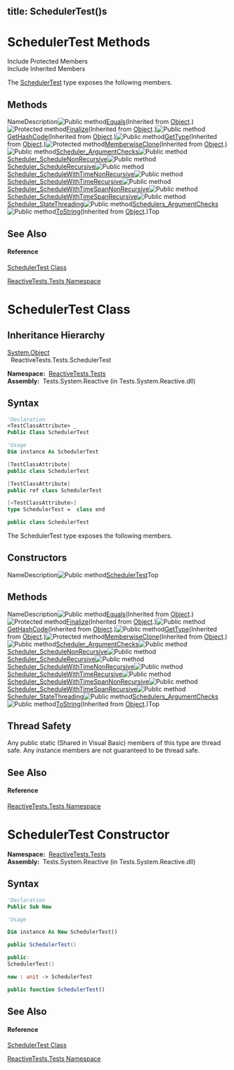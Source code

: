 title: SchedulerTest()s
---
# SchedulerTest Methods

Include Protected Members  
Include Inherited Members

The [SchedulerTest](SchedulerTest/SchedulerTest) type exposes the following members.

## Methods

NameDescription![Public method](https://reactiveui.net/assets/img/Hh303103.pubmethod(en-us,VS.103).gif "Public method")[Equals](https://msdn.microsoft.com/en-us/library/m:system.object.equals(system.object)(v=VS.103))(Inherited from [Object](https://msdn.microsoft.com/en-us/library/e5kfa45b).)![Protected method](https://reactiveui.net/assets/img/Hh303103.protmethod(en-us,VS.103).gif "Protected method")[Finalize](https://msdn.microsoft.com/en-us/library/4k87zsw7)(Inherited from [Object](https://msdn.microsoft.com/en-us/library/e5kfa45b).)![Public method](https://reactiveui.net/assets/img/Hh303103.pubmethod(en-us,VS.103).gif "Public method")[GetHashCode](https://msdn.microsoft.com/en-us/library/zdee4b3y)(Inherited from [Object](https://msdn.microsoft.com/en-us/library/e5kfa45b).)![Public method](https://reactiveui.net/assets/img/Hh303103.pubmethod(en-us,VS.103).gif "Public method")[GetType](https://msdn.microsoft.com/en-us/library/dfwy45w9)(Inherited from [Object](https://msdn.microsoft.com/en-us/library/e5kfa45b).)![Protected method](https://reactiveui.net/assets/img/Hh303103.protmethod(en-us,VS.103).gif "Protected method")[MemberwiseClone](https://msdn.microsoft.com/en-us/library/57ctke0a)(Inherited from [Object](https://msdn.microsoft.com/en-us/library/e5kfa45b).)![Public method](https://reactiveui.net/assets/img/Hh303103.pubmethod(en-us,VS.103).gif "Public method")[Scheduler\_ArgumentChecks](Scheduler/SchedulerTest.Scheduler_ArgumentChecks)![Public method](https://reactiveui.net/assets/img/Hh303103.pubmethod(en-us,VS.103).gif "Public method")[Scheduler\_ScheduleNonRecursive](Scheduler/SchedulerTest.Scheduler_ScheduleNonRecursive)![Public method](https://reactiveui.net/assets/img/Hh303103.pubmethod(en-us,VS.103).gif "Public method")[Scheduler\_ScheduleRecursive](Scheduler/SchedulerTest.Scheduler_ScheduleRecursive)![Public method](https://reactiveui.net/assets/img/Hh303103.pubmethod(en-us,VS.103).gif "Public method")[Scheduler\_ScheduleWithTimeNonRecursive](Scheduler/SchedulerTest.Scheduler_ScheduleWithTimeNonRecursive)![Public method](https://reactiveui.net/assets/img/Hh303103.pubmethod(en-us,VS.103).gif "Public method")[Scheduler\_ScheduleWithTimeRecursive](Scheduler/SchedulerTest.Scheduler_ScheduleWithTimeRecursive)![Public method](https://reactiveui.net/assets/img/Hh303103.pubmethod(en-us,VS.103).gif "Public method")[Scheduler\_ScheduleWithTimeSpanNonRecursive](Scheduler/SchedulerTest.Scheduler_ScheduleWithTimeSpanNonRecursive)![Public method](https://reactiveui.net/assets/img/Hh303103.pubmethod(en-us,VS.103).gif "Public method")[Scheduler\_ScheduleWithTimeSpanRecursive](Scheduler/SchedulerTest.Scheduler_ScheduleWithTimeSpanRecursive)![Public method](https://reactiveui.net/assets/img/Hh303103.pubmethod(en-us,VS.103).gif "Public method")[Scheduler\_StateThreading](Scheduler/SchedulerTest.Scheduler_StateThreading)![Public method](https://reactiveui.net/assets/img/Hh303103.pubmethod(en-us,VS.103).gif "Public method")[Schedulers\_ArgumentChecks](Schedulers/SchedulerTest.Schedulers_ArgumentChecks)![Public method](https://reactiveui.net/assets/img/Hh303103.pubmethod(en-us,VS.103).gif "Public method")[ToString](https://msdn.microsoft.com/en-us/library/7bxwbwt2)(Inherited from [Object](https://msdn.microsoft.com/en-us/library/e5kfa45b).)Top

## See Also

#### Reference

[SchedulerTest Class](SchedulerTest/SchedulerTest)

[ReactiveTests.Tests Namespace](ReactiveTests.Tests/ReactiveTests.Tests)

# SchedulerTest Class

## Inheritance Hierarchy

[System.Object](https://msdn.microsoft.com/en-us/library/e5kfa45b)  
  ReactiveTests.Tests.SchedulerTest

**Namespace:**  [ReactiveTests.Tests](ReactiveTests.Tests/ReactiveTests.Tests)  
**Assembly:**  Tests.System.Reactive (in Tests.System.Reactive.dll)

## Syntax

```vb
'Declaration
<TestClassAttribute> _
Public Class SchedulerTest
```

```vb
'Usage
Dim instance As SchedulerTest
```

```csharp
[TestClassAttribute]
public class SchedulerTest
```

```c++
[TestClassAttribute]
public ref class SchedulerTest
```

```fsharp
[<TestClassAttribute>]
type SchedulerTest =  class end
```

```javascript
public class SchedulerTest
```

The SchedulerTest type exposes the following members.

## Constructors

NameDescription![Public method](https://reactiveui.net/assets/img/Hh303103.pubmethod(en-us,VS.103).gif "Public method")[SchedulerTest](SchedulerTest/SchedulerTest)Top

## Methods

NameDescription![Public method](https://reactiveui.net/assets/img/Hh303103.pubmethod(en-us,VS.103).gif "Public method")[Equals](https://msdn.microsoft.com/en-us/library/m:system.object.equals(system.object)(v=VS.103))(Inherited from [Object](https://msdn.microsoft.com/en-us/library/e5kfa45b).)![Protected method](https://reactiveui.net/assets/img/Hh303103.protmethod(en-us,VS.103).gif "Protected method")[Finalize](https://msdn.microsoft.com/en-us/library/4k87zsw7)(Inherited from [Object](https://msdn.microsoft.com/en-us/library/e5kfa45b).)![Public method](https://reactiveui.net/assets/img/Hh303103.pubmethod(en-us,VS.103).gif "Public method")[GetHashCode](https://msdn.microsoft.com/en-us/library/zdee4b3y)(Inherited from [Object](https://msdn.microsoft.com/en-us/library/e5kfa45b).)![Public method](https://reactiveui.net/assets/img/Hh303103.pubmethod(en-us,VS.103).gif "Public method")[GetType](https://msdn.microsoft.com/en-us/library/dfwy45w9)(Inherited from [Object](https://msdn.microsoft.com/en-us/library/e5kfa45b).)![Protected method](https://reactiveui.net/assets/img/Hh303103.protmethod(en-us,VS.103).gif "Protected method")[MemberwiseClone](https://msdn.microsoft.com/en-us/library/57ctke0a)(Inherited from [Object](https://msdn.microsoft.com/en-us/library/e5kfa45b).)![Public method](https://reactiveui.net/assets/img/Hh303103.pubmethod(en-us,VS.103).gif "Public method")[Scheduler\_ArgumentChecks](Scheduler/SchedulerTest.Scheduler_ArgumentChecks)![Public method](https://reactiveui.net/assets/img/Hh303103.pubmethod(en-us,VS.103).gif "Public method")[Scheduler\_ScheduleNonRecursive](Scheduler/SchedulerTest.Scheduler_ScheduleNonRecursive)![Public method](https://reactiveui.net/assets/img/Hh303103.pubmethod(en-us,VS.103).gif "Public method")[Scheduler\_ScheduleRecursive](Scheduler/SchedulerTest.Scheduler_ScheduleRecursive)![Public method](https://reactiveui.net/assets/img/Hh303103.pubmethod(en-us,VS.103).gif "Public method")[Scheduler\_ScheduleWithTimeNonRecursive](Scheduler/SchedulerTest.Scheduler_ScheduleWithTimeNonRecursive)![Public method](https://reactiveui.net/assets/img/Hh303103.pubmethod(en-us,VS.103).gif "Public method")[Scheduler\_ScheduleWithTimeRecursive](Scheduler/SchedulerTest.Scheduler_ScheduleWithTimeRecursive)![Public method](https://reactiveui.net/assets/img/Hh303103.pubmethod(en-us,VS.103).gif "Public method")[Scheduler\_ScheduleWithTimeSpanNonRecursive](Scheduler/SchedulerTest.Scheduler_ScheduleWithTimeSpanNonRecursive)![Public method](https://reactiveui.net/assets/img/Hh303103.pubmethod(en-us,VS.103).gif "Public method")[Scheduler\_ScheduleWithTimeSpanRecursive](Scheduler/SchedulerTest.Scheduler_ScheduleWithTimeSpanRecursive)![Public method](https://reactiveui.net/assets/img/Hh303103.pubmethod(en-us,VS.103).gif "Public method")[Scheduler\_StateThreading](Scheduler/SchedulerTest.Scheduler_StateThreading)![Public method](https://reactiveui.net/assets/img/Hh303103.pubmethod(en-us,VS.103).gif "Public method")[Schedulers\_ArgumentChecks](Schedulers/SchedulerTest.Schedulers_ArgumentChecks)![Public method](https://reactiveui.net/assets/img/Hh303103.pubmethod(en-us,VS.103).gif "Public method")[ToString](https://msdn.microsoft.com/en-us/library/7bxwbwt2)(Inherited from [Object](https://msdn.microsoft.com/en-us/library/e5kfa45b).)Top

## Thread Safety

Any public static (Shared in Visual Basic) members of this type are thread safe. Any instance members are not guaranteed to be thread safe.

## See Also

#### Reference

[ReactiveTests.Tests Namespace](ReactiveTests.Tests/ReactiveTests.Tests)

# SchedulerTest Constructor

**Namespace:**  [ReactiveTests.Tests](ReactiveTests.Tests/ReactiveTests.Tests)  
**Assembly:**  Tests.System.Reactive (in Tests.System.Reactive.dll)

## Syntax

```vb
'Declaration
Public Sub New
```

```vb
'Usage

Dim instance As New SchedulerTest()
```

```csharp
public SchedulerTest()
```

```c++
public:
SchedulerTest()
```

```fsharp
new : unit -> SchedulerTest
```

```javascript
public function SchedulerTest()
```

## See Also

#### Reference

[SchedulerTest Class](SchedulerTest/SchedulerTest)

[ReactiveTests.Tests Namespace](ReactiveTests.Tests/ReactiveTests.Tests)
